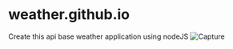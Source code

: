 # weather.github.io
Create this api base weather application using nodeJS
![Capture](https://user-images.githubusercontent.com/71879055/126947786-472ca5c9-7ccf-42c7-8b77-57b9d0f37262.JPG)
